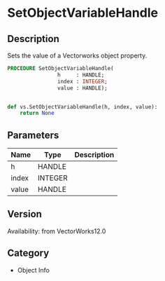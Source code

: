 # SetObjectVariableHandle

## Description
Sets the value of a Vectorworks object property.

```pascal
PROCEDURE SetObjectVariableHandle(
				h     : HANDLE;
				index : INTEGER;
				value : HANDLE);
```

```python

def vs.SetObjectVariableHandle(h, index, value):
    return None
```

## Parameters
|Name|Type|Description|
|---|---|---|
|h|HANDLE||
|index|INTEGER||
|value|HANDLE||

## Version
Availability: from VectorWorks12.0
## Category
* Object Info

